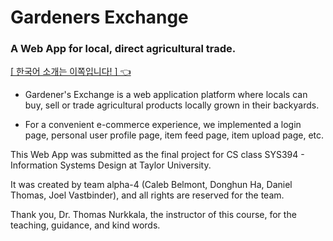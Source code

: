 # Gardeners Exchange

### A Web App for local, direct agricultural trade.

<a href="/README_kr.md"> [ 한국어 소개는 이쪽입니다! ] 👈</a> 

- Gardener's Exchange is a web application platform where locals can buy, sell or trade agricultural products locally grown in their backyards.

- For a convenient e-commerce experience, we implemented a login page, personal user profile page, item feed page, item upload page, etc.

This Web App was submitted as the final project for CS class SYS394 - Information Systems Design at Taylor University.

It was created by team alpha-4 (Caleb Belmont, Donghun Ha, Daniel Thomas, Joel Vastbinder), and all rights are reserved for the team.

Thank you, Dr. Thomas Nurkkala, the instructor of this course, for the teaching, guidance, and kind words.
